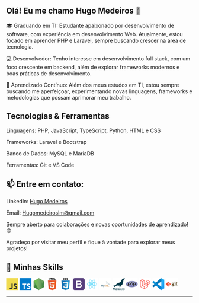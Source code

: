 ## Olá! Eu me chamo Hugo Medeiros 👋

 🎓 Graduando em TI: Estudante apaixonado por desenvolvimento de software, com experiência em desenvolvimento Web. Atualmente, estou focado em aprender PHP e Laravel, sempre buscando crescer na área de tecnologia.

 💻 Desenvolvedor: Tenho interesse em desenvolvimento full stack, com um foco crescente em backend, além de explorar frameworks modernos e boas práticas de desenvolvimento.

 🚀 Aprendizado Contínuo: Além dos meus estudos em TI, estou sempre buscando me aperfeiçoar, experimentando novas linguagens, frameworks e metodologias que possam aprimorar meu trabalho.

## Tecnologias & Ferramentas
Linguagens: PHP, JavaScript, TypeScript, Python, HTML e CSS

Frameworks: Laravel e Bootstrap

Banco de Dados: MySQL e MariaDB

Ferramentas: Git e VS Code


## 📫 Entre em contato:

LinkedIn: [Hugo Medeiros](https://www.linkedin.com/in/hugo-medeiros-355262272/)

Email: Hugomedeiroslm@gmail.com

Sempre aberto para colaborações e novas oportunidades de aprendizado! 😊

Agradeço por visitar meu perfil e fique à vontade para explorar meus projetos!

## 🚀 Minhas Skills

<code><img height="32" src="https://raw.githubusercontent.com/github/explore/80688e429a7d4ef2fca1e82350fe8e3517d3494d/topics/javascript/javascript.png" alt="Javascript"/></code>
<code><img height="32" src="https://raw.githubusercontent.com/github/explore/80688e429a7d4ef2fca1e82350fe8e3517d3494d/topics/typescript/typescript.png" alt="Typescript"/></code>
<code><img height="32" src="https://raw.githubusercontent.com/github/explore/80688e429a7d4ef2fca1e82350fe8e3517d3494d/topics/nodejs/nodejs.png" alt="Nodejs"/></code>
<code><img height="32" src="https://raw.githubusercontent.com/github/explore/80688e429a7d4ef2fca1e82350fe8e3517d3494d/topics/html/html.png" alt="HTML5"/></code>
<code><img height="32" src="https://raw.githubusercontent.com/github/explore/80688e429a7d4ef2fca1e82350fe8e3517d3494d/topics/css/css.png" alt="CSS"/></code>
<code><img height="32" src="https://raw.githubusercontent.com/github/explore/80688e429a7d4ef2fca1e82350fe8e3517d3494d/topics/bootstrap/bootstrap.png" alt="Bootstrap"/></code>
<code><img height="32" src="https://raw.githubusercontent.com/github/explore/80688e429a7d4ef2fca1e82350fe8e3517d3494d/topics/react/react.png" alt="React"/></code>
<code><img height="32" src="https://raw.githubusercontent.com/github/explore/80688e429a7d4ef2fca1e82350fe8e3517d3494d/topics/mysql/mysql.png" alt="MySQL"/></code>
<code><img height="32" src="https://raw.githubusercontent.com/github/explore/4604b18f59398b35c5b19ab336b1616b0a42b18c/topics/mariadb/mariadb.png" alt="MariaDB"/></code>
<code><img height="32" src="https://raw.githubusercontent.com/github/explore/80688e429a7d4ef2fca1e82350fe8e3517d3494d/topics/php/php.png" alt="PHP"/></code>
<code><img height="32" src="https://raw.githubusercontent.com/github/explore/848b78ac4c7119e7ccf7a0ef4af9f17b76c03791/topics/laravel/laravel.png" alt="Laravel"/></code>
<code><img height="32" src="https://raw.githubusercontent.com/github/explore/4c61639f84a66e4535e6e110309d91e1bb344bab/topics/visual-studio-code/visual-studio-code.png" alt="VSCode"/></code>
<code><img height="32" src="https://raw.githubusercontent.com/github/explore/8ca65d36b607471d6d6d96b616dface348e84f2f/topics/git/git.png" alt="Git"/></code>



---
